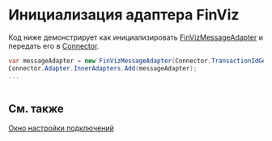 # Инициализация адаптера FinViz

Код ниже демонстрирует как инициализировать [FinVizMessageAdapter](xref:StockSharp.FinViz.FinVizMessageAdapter) и передать его в [Connector](xref:StockSharp.Algo.Connector).

```cs
var messageAdapter = new FinVizMessageAdapter(Connector.TransactionIdGenerator);
Connector.Adapter.InnerAdapters.Add(messageAdapter);
...	
							
```

## См. также

[Окно настройки подключений](API_UI_ConnectorWindow.md)
